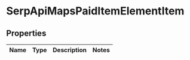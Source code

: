 # SerpApiMapsPaidItemElementItem


## Properties

| Name | Type | Description | Notes |
|------------ | ------------- | ------------- | -------------|